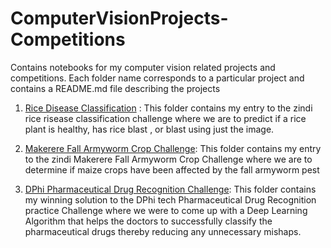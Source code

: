 # ComputerVisionProjects-Competitions

Contains notebooks for my computer vision related projects and competitions. Each folder name corresponds to a particular
project and contains a README.md file describing the projects

01. [Rice Disease Classification](https://zindi.africa/competitions/makerere-fall-armyworm-crop-challenge/data) : This folder contains my entry 
to the zindi rice risease classification challenge where we are to predict if a rice plant is healthy, has rice blast , or blast using just the image.

02. [Makerere Fall Armyworm Crop Challenge](https://github.com/chimaobi-okite/ComputerVisionProjects-Competitions/tree/main/MakerereFallArmyworCropChallenge):
This folder contains my entry to the zindi Makerere Fall Armyworm Crop Challenge where we are to determine if maize crops have been affected by the fall armyworm pest

03. [DPhi Pharmaceutical Drug Recognition Challenge](https://github.com/chimaobi-okite/ComputerVisionProjects-Competitions/tree/main/PharmaDrugRecognition):
This folder contains my winning solution to the DPhi tech Pharmaceutical Drug Recognition practice Challenge where we were to come up with a Deep Learning Algorithm that helps the doctors to successfully classify the pharmaceutical drugs thereby reducing any unnecessary mishaps.

